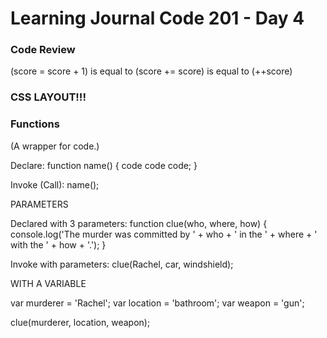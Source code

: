 # Learning Journal Code 201 - Day 4

### Code Review

(score = score + 1) is equal to (score += score) is equal to (++score)

### CSS LAYOUT!!!


### Functions

(A wrapper for code.)

Declare:
function name() {
  code code code;
}

Invoke (Call):
name();

PARAMETERS

Declared with 3 parameters:
function clue(who, where, how) {
  console.log('The murder was committed by ' + who + ' in the ' + where + ' with the ' + how + '.');
}

Invoke with parameters:
clue(Rachel, car, windshield);

WITH A VARIABLE

var murderer = 'Rachel';
var location = 'bathroom';
var weapon = 'gun';

clue(murderer, location, weapon);
